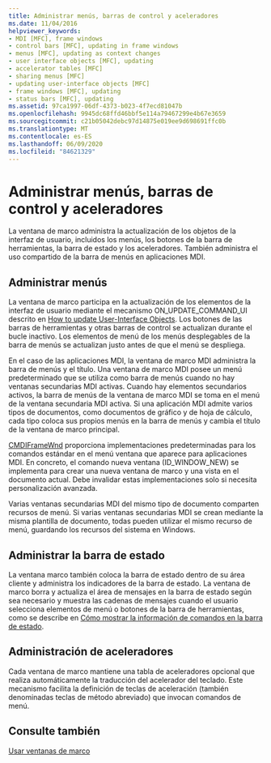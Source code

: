 ```yaml
---
title: Administrar menús, barras de control y aceleradores
ms.date: 11/04/2016
helpviewer_keywords:
- MDI [MFC], frame windows
- control bars [MFC], updating in frame windows
- menus [MFC], updating as context changes
- user interface objects [MFC], updating
- accelerator tables [MFC]
- sharing menus [MFC]
- updating user-interface objects [MFC]
- frame windows [MFC], updating
- status bars [MFC], updating
ms.assetid: 97ca1997-06df-4373-b023-4f7ecd81047b
ms.openlocfilehash: 9945dc68ffd46bbf5e114a79467299e4b67e3659
ms.sourcegitcommit: c21b05042debc97d14875e019ee9d698691ffc0b
ms.translationtype: MT
ms.contentlocale: es-ES
ms.lasthandoff: 06/09/2020
ms.locfileid: "84621329"
---
```

# <a name="managing-menus-control-bars-and-accelerators"></a>Administrar menús, barras de control y aceleradores

La ventana de marco administra la actualización de los objetos de la interfaz de usuario, incluidos los menús, los botones de la barra de herramientas, la barra de estado y los aceleradores. También administra el uso compartido de la barra de menús en aplicaciones MDI.

## <a name="managing-menus"></a>Administrar menús

La ventana de marco participa en la actualización de los elementos de la interfaz de usuario mediante el mecanismo ON_UPDATE_COMMAND_UI descrito en [How to update User-Interface Objects](how-to-update-user-interface-objects.md). Los botones de las barras de herramientas y otras barras de control se actualizan durante el bucle inactivo. Los elementos de menú de los menús desplegables de la barra de menús se actualizan justo antes de que el menú se despliega.

En el caso de las aplicaciones MDI, la ventana de marco MDI administra la barra de menús y el título. Una ventana de marco MDI posee un menú predeterminado que se utiliza como barra de menús cuando no hay ventanas secundarias MDI activas. Cuando hay elementos secundarios activos, la barra de menús de la ventana de marco MDI se toma en el menú de la ventana secundaria MDI activa. Si una aplicación MDI admite varios tipos de documentos, como documentos de gráfico y de hoja de cálculo, cada tipo coloca sus propios menús en la barra de menús y cambia el título de la ventana de marco principal.

[CMDIFrameWnd](reference/cmdiframewnd-class.md) proporciona implementaciones predeterminadas para los comandos estándar en el menú ventana que aparece para aplicaciones MDI. En concreto, el comando nueva ventana (ID_WINDOW_NEW) se implementa para crear una nueva ventana de marco y una vista en el documento actual. Debe invalidar estas implementaciones solo si necesita personalización avanzada.

Varias ventanas secundarias MDI del mismo tipo de documento comparten recursos de menú. Si varias ventanas secundarias MDI se crean mediante la misma plantilla de documento, todas pueden utilizar el mismo recurso de menú, guardando los recursos del sistema en Windows.

## <a name="managing-the-status-bar"></a>Administrar la barra de estado

La ventana marco también coloca la barra de estado dentro de su área cliente y administra los indicadores de la barra de estado. La ventana de marco borra y actualiza el área de mensajes en la barra de estado según sea necesario y muestra las cadenas de mensajes cuando el usuario selecciona elementos de menú o botones de la barra de herramientas, como se describe en [Cómo mostrar la información de comandos en la barra de estado](how-to-display-command-information-in-the-status-bar.md).

## <a name="managing-accelerators"></a>Administración de aceleradores

Cada ventana de marco mantiene una tabla de aceleradores opcional que realiza automáticamente la traducción del acelerador del teclado. Este mecanismo facilita la definición de teclas de aceleración (también denominadas teclas de método abreviado) que invocan comandos de menú.

## <a name="see-also"></a>Consulte también

[Usar ventanas de marco](using-frame-windows.md)
